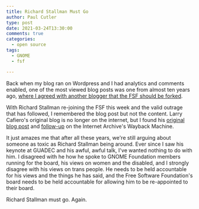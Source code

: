 ```yaml
---
title: Richard Stallman Must Go
author: Paul Cutler 
type: post 
date: 2021-03-24T13:30:00 
comments: true
categories:
  - open source
tags:
  - GNOME
  - fsf

---
```

Back when my blog ran on Wordpress and I had analytics and comments enabled, one of the most viewed blog posts was 
one from almost ten years ago, 
[where I agreed with another blogger that the FSF should be forked](https://paulcutler.org/blog/2011/10/fork-the-fsf/).

With Richard Stallman re-joining the FSF this week and the valid outrage that has followed, I remembered the blog 
post but not the content.  Larry Cafiero's original blog is no longer on the internet, but I found his [original blog 
post](http://larrythefreesoftwareguy.wordpress.com/2011/10/07/time-to-fork-the-fsf/?like=1&_wpnonce=bd75534c63) and 
[follow-up](https://web.archive.org/web/20111011081803/http://larrythefreesoftwareguy.wordpress.com/2011/10/09/upon-further-review/) on the Internet Archive's Wayback Machine.

It just amazes me that after all these years, we're still arguing about someone as toxic as Richard Stallman being
around. Ever since I saw his keynote at GUADEC and his awful, awful talk, I've wanted nothing to do with him. I
disagreed with he how he spoke to GNOME Foundation members running for the board, his views on women and the disabled,
and I strongly disagree with his views on trans people. He needs to be held accountable for his views and the things he
has said, and the Free Software Foundation's board needs to be held accountable for allowing him to be re-appointed to
their board.

Richard Stallman must go.  Again.